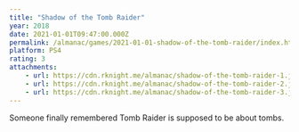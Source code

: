```yaml
---
title: "Shadow of the Tomb Raider"
year: 2018
date: 2021-01-01T09:47:00.000Z
permalink: /almanac/games/2021-01-01-shadow-of-the-tomb-raider/index.html
platform: PS4
rating: 3
attachments: 
    - url: https://cdn.rknight.me/almanac/shadow-of-the-tomb-raider-1.jpg
    - url: https://cdn.rknight.me/almanac/shadow-of-the-tomb-raider-2.jpg
    - url: https://cdn.rknight.me/almanac/shadow-of-the-tomb-raider-3.jpg
---
```


Someone finally remembered Tomb Raider is supposed to be about tombs. 